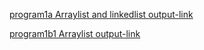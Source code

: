 [program1a Arraylist and linkedlist output-link](https://github.com/Nishitha-Suvarna/Java/blob/main/java1.png)

[program1b1 Arraylist output-link](https://github.com/Nishitha-Suvarna/Java/blob/main/java1b1..png)
